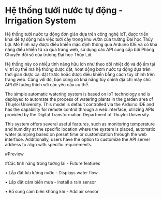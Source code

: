# Hệ thống tưới nước tự động - Irrigation System
Hệ thống tưới nước tự động đơn giản dựa trên công nghệ IoT, được triển khai để tự động hóa việc tưới cây trong khu vườn của trường Đại học Thủy Lợi. Mô hình này được điều khiển mặc định thông qua Arduino IDE và có khả năng điều khiển từ xa qua trang web, sử dụng các API cung cấp bởi Phòng Chuyển đổi số của trường Đại học Thủy Lợi.

Hệ thống này có nhiều tính năng hữu ích như theo dõi nhiệt độ và độ ẩm tại vị trí cụ thể mà hệ thống được đặt, hoạt động bơm nước tự động dựa trên thời gian được cài đặt trước hoặc được điều khiển bằng cách tùy chỉnh trên trang web. Cùng với đó, bạn cũng có khả năng tùy chỉnh địa chỉ máy chủ API để tương thích với các yêu cầu cụ thể.

The simple automatic watering system is based on IoT technology and is deployed to automate the process of watering plants in the garden area of Thuyloi University. This model is default controlled via the Arduino IDE and has the capability for remote control through a web interface, utilizing APIs provided by the Digital Transformation Department of Thuyloi University.

This system offers several useful features, such as monitoring temperature and humidity at the specific location where the system is placed, automatic water pumping based on preset time or customization through the web interface. Additionally, users have the option to customize the API server address to align with specific requirements.

#Preview


#Các tính năng trong tương lai - Future features

•	Lắp đặt lưu lượng nước - Displays water flow

•	Lắp đặt cảm biến mưa - Install a rain sensor

•	Bổ sung cảm biến không khí - Add air sensor

